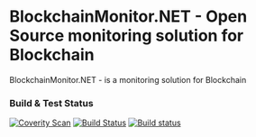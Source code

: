# BlockchainMonitor.NET - Open Source monitoring solution for Blockchain

BlockchainMonitor.NET - is a monitoring solution for Blockchain

### Build & Test Status

[![Coverity Scan](https://scan.coverity.com/projects/10556/badge.svg)](https://scan.coverity.com/projects/blockchainmonitor-net)
[![Build Status](https://travis-ci.org/active-citizen/blockchainmonitor.net.svg?branch=develop)](https://travis-ci.org/active-citizen/blockchainmonitor.net)
[![Build status](https://ci.appveyor.com/api/projects/status/oqsbihat3cw2r016?svg=true)](https://ci.appveyor.com/project/antifrizz52/blockchainmonitor-net)
